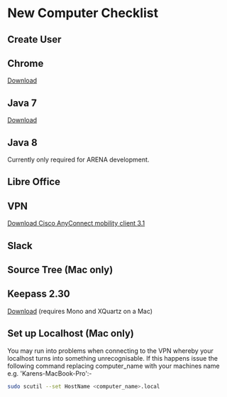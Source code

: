 New Computer Checklist
======================

Create User
-----------

Chrome
------
[Download](http://www.google.com/chrome/)

Java 7
------
[Download](https://s3-ap-southeast-2.amazonaws.com/stocksoftware-installers/jdk7/mac/jdk-7u79-macosx-x64.dmg)

Java 8
------
Currently only required for ARENA development.

Libre Office
------------

VPN
---
[Download Cisco AnyConnect mobility client 3.1](https://s3-ap-southeast-2.amazonaws.com/stocksoftware-installers/CiscoAnyConnect/mac/anyconnect-macosx-i386-3.1.06079-k9.dmg)

Slack
-----

Source Tree (Mac only)
----------------------

Keepass 2.30
------------
[Download](http://keepass.info/download.html) (requires Mono and XQuartz on a Mac)


Set up Localhost (Mac only)
----------------
You may run into problems when connecting to the VPN whereby your localhost turns into something unrecognisable.  If this happens issue the following command replacing computer_name with your machines name e.g. 'Karens-MacBook-Pro':-
```sh
sudo scutil --set HostName <computer_name>.local
```
